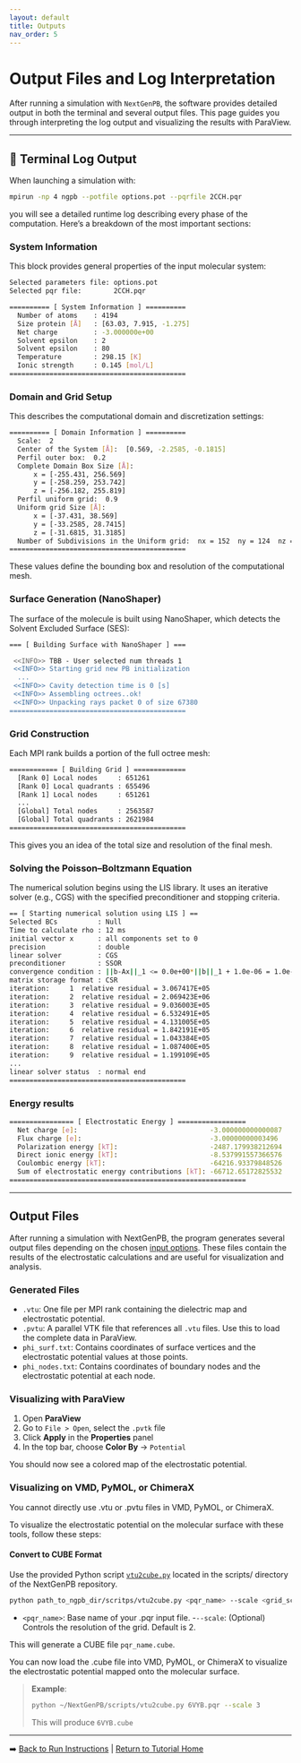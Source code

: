 ```yaml
---
layout: default
title: Outputs
nav_order: 5
---
```


# Output Files and Log Interpretation

After running a simulation with `NextGenPB`, the software provides detailed output in both the terminal and several output files. This page guides you through interpreting the log output and visualizing the results with ParaView.

---

## 🧾 Terminal Log Output

When launching a simulation with:

```bash
mpirun -np 4 ngpb --potfile options.pot --pqrfile 2CCH.pqr
```

you will see a detailed runtime log describing every phase of the computation. Here’s a breakdown of the most important sections:

### System Information

This block provides general properties of the input molecular system:

```bash
Selected parameters file: options.pot
Selected pqr file:        2CCH.pqr

========== [ System Information ] ==========
  Number of atoms    : 4194
  Size protein [Å]   : [63.03, 7.915, -1.275]
  Net charge         : -3.000000e+00
  Solvent epsilon    : 2
  Solvent epsilon    : 80
  Temperature        : 298.15 [K] 
  Ionic strength     : 0.145 [mol/L] 
============================================
```

###  Domain and Grid Setup

This describes the computational domain and discretization settings:

``` bash
========== [ Domain Information ] ==========
  Scale:  2
  Center of the System [Å]:  [0.569, -2.2585, -0.1815]
  Perfil outer box:  0.2
  Complete Domain Box Size [Å]:
      x = [-255.431, 256.569]
      y = [-258.259, 253.742]
      z = [-256.182, 255.819]
  Perfil uniform grid:  0.9
  Uniform grid Size [Å]:
      x = [-37.431, 38.569]
      y = [-33.2585, 28.7415]
      z = [-31.6815, 31.3185]
  Number of Subdivisions in the Uniform grid:  nx = 152  ny = 124  nz = 126
============================================
```

These values define the bounding box and resolution of the computational mesh.


### Surface Generation (NanoShaper)

The surface of the molecule is built using NanoShaper, which detects the Solvent Excluded Surface (SES):

```bash
=== [ Building Surface with NanoShaper ] ===

 <<INFO>> TBB - User selected num threads 1
 <<INFO>> Starting grid new PB initialization
  ...
 <<INFO>> Cavity detection time is 0 [s]
 <<INFO>> Assembling octrees..ok!
 <<INFO>> Unpacking rays packet 0 of size 67380
============================================
```

###  Grid Construction

Each MPI rank builds a portion of the full octree mesh:

```bash
============ [ Building Grid ] =============
  [Rank 0] Local nodes     : 651261
  [Rank 0] Local quadrants : 655496
  [Rank 1] Local nodes     : 651261
  ...
  [Global] Total nodes     : 2563587
  [Global] Total quadrants : 2621984
============================================
```
This gives you an idea of the total size and resolution of the final mesh.


### Solving the Poisson–Boltzmann Equation

The numerical solution begins using the LIS library. It uses an iterative solver (e.g., CGS) with the specified preconditioner and stopping criteria.

```bash
== [ Starting numerical solution using LIS ] ==
Selected BCs          : Null
Time to calculate rho : 12 ms
initial vector x      : all components set to 0
precision             : double
linear solver         : CGS
preconditioner        : SSOR
convergence condition : ||b-Ax||_1 <= 0.0e+00*||b||_1 + 1.0e-06 = 1.0e-06
matrix storage format : CSR
iteration:     1  relative residual = 3.067417E+05
iteration:     2  relative residual = 2.069423E+06
iteration:     3  relative residual = 9.036003E+05
iteration:     4  relative residual = 6.532491E+05
iteration:     5  relative residual = 4.131005E+05
iteration:     6  relative residual = 1.842191E+05
iteration:     7  relative residual = 1.043384E+05
iteration:     8  relative residual = 1.087400E+05
iteration:     9  relative residual = 1.199109E+05
...
linear solver status  : normal end
============================================
```


### Energy results

```bash
================ [ Electrostatic Energy ] =================
  Net charge [e]:                                 -3.000000000000087
  Flux charge [e]:                                -3.00000000003496
  Polarization energy [kT]:                       -2487.179938212694
  Direct ionic energy [kT]:                       -8.537991557366576
  Coulombic energy [kT]:                          -64216.93379848526
  Sum of electrostatic energy contributions [kT]: -66712.65172825532
===========================================================
```

---

##  Output Files

After running a simulation with NextGenPB, the program generates several output files depending on the chosen [input options](files.md).
These files contain the results of the electrostatic calculations and are useful for visualization and analysis.

### Generated Files
 - `.vtu`:  One file per MPI rank containing the dielectric map and electrostatic potential.
 - `.pvtu`: A parallel VTK file that references all `.vtu` files. Use this to load the complete data in ParaView.
 - `phi_surf.txt`: Contains coordinates of surface vertices and the electrostatic potential values at those points.
 - `phi_nodes.txt`: Contains coordinates of boundary nodes and the electrostatic potential at each node.


### Visualizing with ParaView

1. Open **ParaView**
2. Go to `File > Open`, select the `.pvtk` file
3. Click **Apply** in the **Properties** panel
4. In the top bar, choose **Color By** → `Potential`

You should now see a colored map of the electrostatic potential.


### Visualizing on VMD, PyMOL, or ChimeraX

You cannot directly use .vtu or .pvtu files in VMD, PyMOL, or ChimeraX.

To visualize the electrostatic potential on the molecular surface with these tools, follow these steps:

#### Convert to CUBE Format

Use the provided Python script [`vtu2cube.py`](https://github.com/vdiflorio/NextGenPB/tree/main/scripts) located in the scripts/ directory of the NextGenPB repository.

```bash
python path_to_ngpb_dir/scritps/vtu2cube.py <pqr_name> --scale <grid_scale>
```

- `<pqr_name>`: Base name of your .pqr input file.
-`--scale`: (Optional) Controls the resolution of the grid. Default is 2.

This will generate a CUBE file `pqr_name.cube`.

You can now load the .cube file into VMD, PyMOL, or ChimeraX to visualize the electrostatic potential mapped onto the molecular surface.

> **Example**:
>```bash
> python ~/NextGenPB/scripts/vtu2cube.py 6VYB.pqr --scale 3
>```
>This will produce `6VYB.cube`

---
➡️ [Back to Run Instructions](run.md) | [Return to Tutorial Home](index.md)